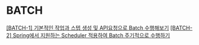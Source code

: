 # BATCH
[[BATCH-1] 기본적인 작업과 스텝 생성 및 API요청으로 Batch 수행해보기](https://github.com/solchan98/spring-playground/blob/main/springboot-batch/readme/readme%5B1%5D.md)
[[BATCH-2] Spring에서 지원하는 Scheduler 적용하여 Batch 주기적으로 수행하기]()
